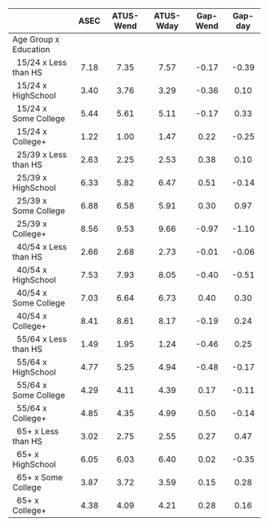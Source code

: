 
|                      |         ASEC |    ATUS-Wend |    ATUS-Wday |     Gap-Wend |      Gap-day |
| -------------------- | :----------: | :----------: | :----------: | :----------: | :----------: |
| Age Group x Education |              |              |              |              |              |
| &nbsp;&nbsp;15/24 x Less than HS |         7.18 |         7.35 |         7.57 |        -0.17 |        -0.39 |
| &nbsp;&nbsp;15/24 x HighSchool |         3.40 |         3.76 |         3.29 |        -0.36 |         0.10 |
| &nbsp;&nbsp;15/24 x Some College |         5.44 |         5.61 |         5.11 |        -0.17 |         0.33 |
| &nbsp;&nbsp;15/24 x College+ |         1.22 |         1.00 |         1.47 |         0.22 |        -0.25 |
| &nbsp;&nbsp;25/39 x Less than HS |         2.63 |         2.25 |         2.53 |         0.38 |         0.10 |
| &nbsp;&nbsp;25/39 x HighSchool |         6.33 |         5.82 |         6.47 |         0.51 |        -0.14 |
| &nbsp;&nbsp;25/39 x Some College |         6.88 |         6.58 |         5.91 |         0.30 |         0.97 |
| &nbsp;&nbsp;25/39 x College+ |         8.56 |         9.53 |         9.66 |        -0.97 |        -1.10 |
| &nbsp;&nbsp;40/54 x Less than HS |         2.66 |         2.68 |         2.73 |        -0.01 |        -0.06 |
| &nbsp;&nbsp;40/54 x HighSchool |         7.53 |         7.93 |         8.05 |        -0.40 |        -0.51 |
| &nbsp;&nbsp;40/54 x Some College |         7.03 |         6.64 |         6.73 |         0.40 |         0.30 |
| &nbsp;&nbsp;40/54 x College+ |         8.41 |         8.61 |         8.17 |        -0.19 |         0.24 |
| &nbsp;&nbsp;55/64 x Less than HS |         1.49 |         1.95 |         1.24 |        -0.46 |         0.25 |
| &nbsp;&nbsp;55/64 x HighSchool |         4.77 |         5.25 |         4.94 |        -0.48 |        -0.17 |
| &nbsp;&nbsp;55/64 x Some College |         4.29 |         4.11 |         4.39 |         0.17 |        -0.11 |
| &nbsp;&nbsp;55/64 x College+ |         4.85 |         4.35 |         4.99 |         0.50 |        -0.14 |
| &nbsp;&nbsp;65+ x Less than HS |         3.02 |         2.75 |         2.55 |         0.27 |         0.47 |
| &nbsp;&nbsp;65+ x HighSchool |         6.05 |         6.03 |         6.40 |         0.02 |        -0.35 |
| &nbsp;&nbsp;65+ x Some College |         3.87 |         3.72 |         3.59 |         0.15 |         0.28 |
| &nbsp;&nbsp;65+ x College+ |         4.38 |         4.09 |         4.21 |         0.28 |         0.16 |

